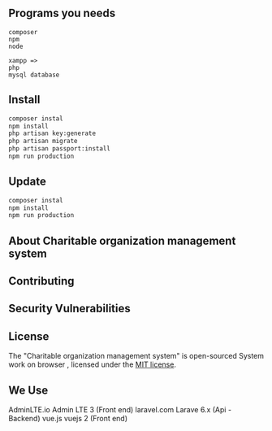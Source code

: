 ## Programs you needs

```
composer
npm
node

xampp =>
php
mysql database

```

## Install

```bash
composer instal
npm install
php artisan key:generate
php artisan migrate
php artisan passport:install
npm run production
```
## Update

```bash
composer instal
npm install
npm run production
```



## About Charitable organization management system

## Contributing



## Security Vulnerabilities


## License

The "Charitable organization management system" is open-sourced System work on browser  ,  licensed under the [MIT license](https://opensource.org/licenses/MIT).


## We Use
AdminLTE.io Admin LTE 3 (Front end) 
laravel.com Larave 6.x  (Api - Backend) 
vue.js      vuejs 2     (Front end) 
